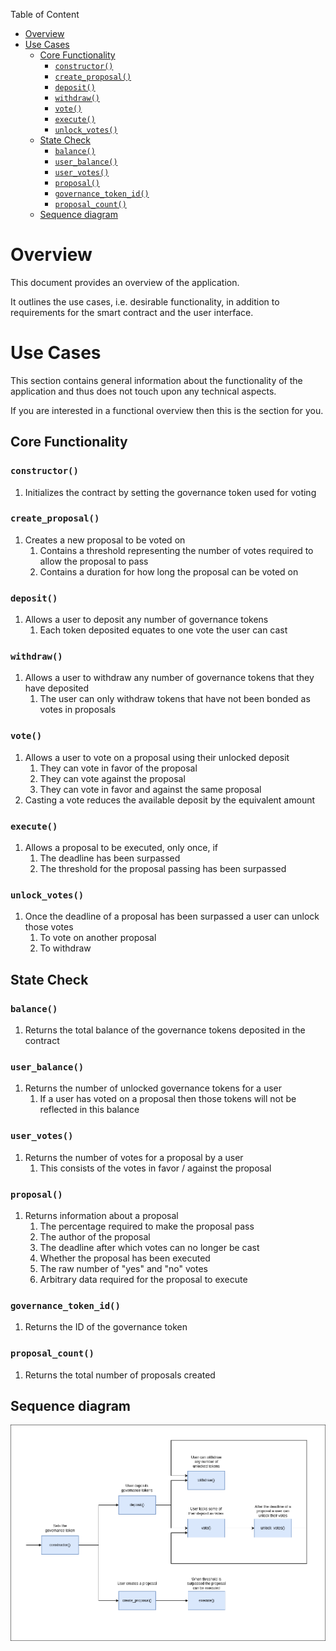 Table of Content
- [Overview](#overview)
- [Use Cases](#use-cases)
  - [Core Functionality](#core-functionality)
    - [`constructor()`](#constructor)
    - [`create_proposal()`](#create_proposal)
    - [`deposit()`](#deposit)
    - [`withdraw()`](#withdraw)
    - [`vote()`](#vote)
    - [`execute()`](#execute)
    - [`unlock_votes()`](#unlock_votes)
  - [State Check](#state-check)
    - [`balance()`](#balance)
    - [`user_balance()`](#user_balance)
    - [`user_votes()`](#user_votes)
    - [`proposal()`](#proposal)
    - [`governance_token_id()`](#governance_token_id)
    - [`proposal_count()`](#proposal_count)
  - [Sequence diagram](#sequence-diagram)

# Overview

This document provides an overview of the application.

It outlines the use cases, i.e. desirable functionality, in addition to requirements for the smart contract and the user interface.

# Use Cases

This section contains general information about the functionality of the application and thus does not touch upon any technical aspects.

If you are interested in a functional overview then this is the section for you.

## Core Functionality

### `constructor()`

1. Initializes the contract by setting the governance token used for voting

### `create_proposal()`

1. Creates a new proposal to be voted on
   1. Contains a threshold representing the number of votes required to allow the proposal to pass
   2. Contains a duration for how long the proposal can be voted on

### `deposit()`

1. Allows a user to deposit any number of governance tokens
   1. Each token deposited equates to one vote the user can cast

### `withdraw()`

1. Allows a user to withdraw any number of governance tokens that they have deposited
   1. The user can only withdraw tokens that have not been bonded as votes in proposals

### `vote()`

1. Allows a user to vote on a proposal using their unlocked deposit
   1. They can vote in favor of the proposal
   2. They can vote against the proposal
   3. They can vote in favor and against the same proposal
2. Casting a vote reduces the available deposit by the equivalent amount

### `execute()`

1. Allows a proposal to be executed, only once, if
   1. The deadline has been surpassed
   2. The threshold for the proposal passing has been surpassed

### `unlock_votes()`

1. Once the deadline of a proposal has been surpassed a user can unlock those votes
   1. To vote on another proposal
   2. To withdraw

## State Check

### `balance()`

1. Returns the total balance of the governance tokens deposited in the contract

### `user_balance()`

1. Returns the number of unlocked governance tokens for a user
   1. If a user has voted on a proposal then those tokens will not be reflected in this balance

### `user_votes()`

1. Returns the number of votes for a proposal by a user
   1. This consists of the votes in favor / against the proposal

### `proposal()`

1. Returns information about a proposal
   1. The percentage required to make the proposal pass
   2. The author of the proposal
   3. The deadline after which votes can no longer be cast
   4. Whether the proposal has been executed
   5. The raw number of "yes" and "no" votes
   6. Arbitrary data required for the proposal to execute

### `governance_token_id()`

1. Returns the ID of the governance token

### `proposal_count()`

1. Returns the total number of proposals created

## Sequence diagram

![DAO Sequence Diagram](../.docs/dao-sequence-diagram.png)
